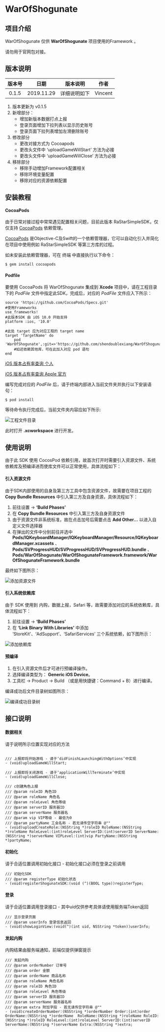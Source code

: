 # WarOfShogunate


## 项目介绍

WarOfShogunate 仅供 **WarOfShogunate** 项目使用的Framework 。

请勿用于官网包对接。

## 版本说明

|版本号|日期|版本说明|作者|
|:-:|:-:|:-:|:-:|
|0.1.5|2019.11.29|详细说明如下|Vincent|

1. 版本更新为 v0.1.5
2. 新增部分：
    - 增加新版本数据打点上报
    - 登录页面增加下拉列表以显示历史账号
    - 登录页面下拉列表增加左滑删除账号
3. 修改部分
    - 更改对接方式为 Cocoapods
    - 更改头文件中 ‘uploadGameWillStart’ 方法为必接
    - 更改头文件中 ‘uploadGameWillClose’ 方法为必接
4. 移除部分
    - 移除手动增加Framework配置相关
    - 移除环境变量配置
    - 移除对应的资源依赖配置


## 安装教程

#### CocoaPods
由于日常对接过程中常常遇见配置相关问题，目前此版本 RaStarSimpleSDK，仅仅支持 [CocoaPods](https://cocoapods.org/) 依赖管理。

[CocoaPods](https://cocoapods.org/) 是Objective-C及Swift的一个依赖管理器，它可以自动化引入并简化在项目中使用例如 RaStarSimpleSDK 等第三方库的过程。

如未安装此依赖管理器，可在 终端 中直接执行以下命令：

	$ gem install cocoapods
	
#### Podfile

要使用 CocoaPods 将 WarOfShogunate 集成到 **Xcode** 项目中，请在工程目录下的 *PodFile* 文件中指定此SDK，完成后，对应的 *PodFile* 文件应入下所示：

	source 'https://github.com/CocoaPods/Specs.git'
	#使用Frameworks
	use_frameworks!
    #此版本SDK 由 iOS 10.0 开始支持
	platform :ios, '10.0'
	
	#此处 target 应为对应工程的 target name
	target 'TargetName' do
		pod 'WarOfShogunate',:git=>'https://github.com/shendoublexiang/WarOfShogunate.git'
		#如还依赖其他库，可在此加入对应 pod 语句
	end

[iOS 版本占有率查询 个人](https://david-smith.org/iosversionstats/)

[iOS 版本占有率查询 Apple 官方](https://developer.apple.com/support/app-store/)


编写完成对应的 *PodFile* 后，请于终端内部进入当前文件夹并执行以下安装语句：

	$ pod install

等待命令执行完成后，当前文件夹内容应如下所示:

![工程文件目录](http://img01.rastargame.com/p_upload/2019/1129/1575013684488909.png)

此时打开 **.xcworkspace** 进行开发。

## 使用说明

由于此 SDK 使用 CocosPod 依赖引用，故首次打开时需要引入资源文件、系统依赖库及预编译进而使库文件可以正常使用，具体流程如下：

#### 引入资源文件

由于SDK内部使用的自身及第三方工具中包含资源文件，故需要在项目工程的 **Copy Bundle Resources** 中引入第三方及自身资源，具体流程如下：

1. 前往设置 -> **‘Build Phases’**
2. 在 **Copy Bundle Resources** 中引入第三方及自身资源文件
3. 由于资源文件非系统标准，故在点击加号后需要点击 **Add Other...** 以进入自定义文件选择器
4. 在弹出的文件中分别前往并选中 **Pods/IQKeyboardManager/IQKeyboardManager/Resource/IQKeyboardManager.xcassets** 、**Pods/SVProgressHUD/SVProgressHUD/SVProgressHUD.bundle** 、 **Pods/WarOfShogunate/WarOfShogunateFramework.framework/WarOfShogunateFramework.bundle**

最终如下图所示：

![添加资源文件](http://img01.rastargame.com/p_upload/2019/1202/1575257476258210.png)

#### 引入系统依赖库

由于 SDK 使用到 内购，数据上报，Safari 等，故需要添加对应的系统依赖库，具体流程如下：

1. 前往设置 -> **‘Build Phases’**
2. 在 **‘Link Binary With Libraries’** 中添加 ‘StoreKit'、‘AdSupport’、‘SafariServices’ 三个系统依赖，如下图所示：

![添加依赖库](http://img01.rastargame.com/p_upload/2019/1129/1575015211435145.png)


#### 预编译

1. 在引入资源文件后才可进行预编译操作。 
2. 选择编译类型为： **Generic iOS Device**。
3. 工具栏 -> Product -> Build （或是用快捷键：Command + B）进行编译。

编译成功后文件目录树如图所示：

![编译成功目录树](http://img01.rastargame.com/p_upload/2019/1129/1575014045882878.png)


## 接口说明

#### 数据相关

请于说明所示位置实现对应的方法

``` objc

/// 上报即将开始游戏 - 请于‘didFinishLaunchingWithOptions’中实现
- (void)uploadGameWillStart;

/// 上报即将关闭游戏 - 请于‘applicationWillTerminate’中实现
- (void)uploadGameWillClose;

/// c创建角色上报
/// @param roleID 角色ID
/// @param roleName 角色名
/// @param roleLevel 角色等级
/// @param serverID 服务器ID
/// @param serverName 服务器名
/// @param vip VIP等级 - 最低为0
/// @param partyName 工会名称 - 若无请传空字符串 @""
- (void)uploadCreateRole:(NSString *)roleID RoleName:(NSString *)roleName RoleLevel:(int)roleLevel ServerID:(int)serverID ServerName:(NSString *)serverName VIPLevel:(int)vip PartyName:(NSString *)partyName;

```

#### 初始化

请于合适位置调用初始化接口 - 初始化接口必须在登录之前调用

``` objc
/// 初始化SDK
/// @param registerType 初始化状态
- (void)registerShogunateSDK:(void (^)(BOOL type))registerType;
```

#### 登录

请于合适位置调用登录接口 - 其中uid仅供参考具体请使用服务端Token返回

``` objc
/// 显示登录页面
/// @param userInfo 登录信息返回
- (void)showLoginView:(void(^)(int uid, NSString *token))userInfo;
```

#### 发起内购

内购结果由服务端通知，前端仅提供弹窗提示

``` objc
/// 发起内购
/// @param orderNumber 订单号
/// @param order 金额
/// @param orderName 商品名称
/// @param roleName 角色名称
/// @param roleID 角色ID
/// @param roleLevel 角色等级
/// @param serverID 服务器ID
/// @param serverName 服务器名称
/// @param extra 附加字段 - 若无请传空字符串 @""
- (void)createOrderNumber:(NSString *)orderNumber Order:(int)order OrderName:(NSString *)orderName  RoleName:(NSString *)roleName RoleID:(NSString *)roleID RoleLevel:(int)roleLevel ServerID:(int)serverID ServerName:(NSString *)serverName Extra:(NSString *)extra;
```
